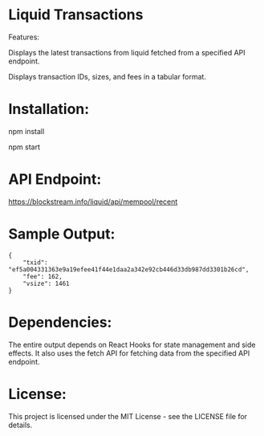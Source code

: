 # Liquid Transactions
Features:

Displays the latest transactions from liquid fetched from a specified API endpoint.

Displays transaction IDs, sizes, and fees in a tabular format.

# Installation:

npm install

npm start

# API Endpoint:
https://blockstream.info/liquid/api/mempool/recent

# Sample Output:
    {
        "txid": "ef5a004331363e9a19efee41f44e1daa2a342e92cb446d33db987dd3301b26cd",
        "fee": 162,
        "vsize": 1461
    }

# Dependencies:
The entire output depends on React Hooks for state management and side effects. It also uses the fetch API for fetching data from the specified API endpoint.

# License:
This project is licensed under the MIT License - see the LICENSE file for details.
